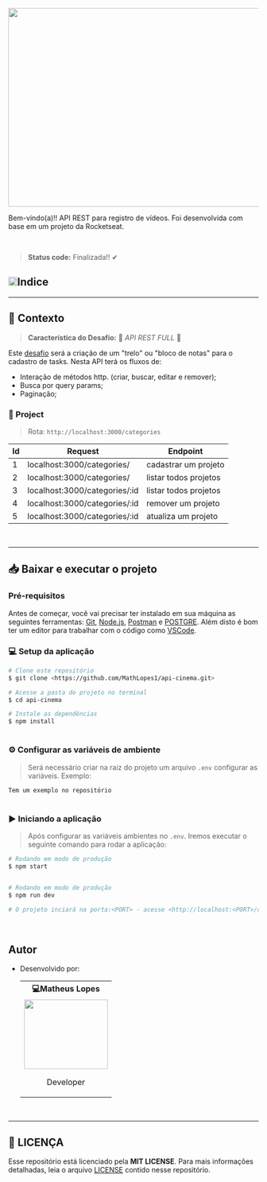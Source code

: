 <p align="center">
<img height="400" width="1200" src="https://user-images.githubusercontent.com/70352508/158690466-fd8a5bdc-f094-48a9-94a5-0b6248a5a5c4.gif">
</p>

Bem-vindo(a)!!
API REST para registro de vídeos. Foi desenvolvida com base em um projeto da Rocketseat.

<br>

> <b>Status code:</b>  Finalizada!! ✔

 ## <img height="18" width="18" src="https://user-images.githubusercontent.com/82064724/151113975-e8ff6813-b253-4670-b626-80e842363ab2.png">Indice
 ---

 ## 🧠 Contexto
> **Característica do Desafio:** 🚧  *API REST FULL*  🚧

Este [desafio](https://github.com/br3nds0n/project/files/8007925/Desafio01-Sprint02.pdf) será a criação de um "trelo" ou "bloco de notas" para o cadastro de tasks. Nesta API terá os fluxos de:

 * Interação de métodos http. (criar, buscar, editar e remover);
 * Busca por query params;
 * Paginação;


 ### 📔 Project
> Rota: `http://localhost:3000/categories`

| Id        | Request                                        | Endpoint                 |
|-----------| -----------------------------------------------| -------------------------|
|1          |  localhost:3000/categories/       | cadastrar um projeto     |
|2          |  localhost:3000/categories/       | listar todos projetos    |
|3          |  localhost:3000/categories/:id        | listar todos projetos    |
|4          |  localhost:3000/categories/:id | remover um projeto       |
|5          |  localhost:3000/categories/:id       | atualiza um projeto      |

<br>


---

## 📥 Baixar e executar o projeto

###  Pré-requisitos


Antes de começar, você vai precisar ter instalado em sua máquina as seguintes ferramentas:
[Git](https://git-scm.com), [Node.js](https://nodejs.org/en/), [Postman](https://www.postman.com/downloads/) e [POSTGRE](https://www.postgresql.org/download/).
Além disto é bom ter um editor para trabalhar com o código como [VSCode](https://code.visualstudio.com/).


### 💻 Setup da aplicação

```bash
# Clone este repositório
$ git clone <https://github.com/MathLopes1/api-cinema.git>

# Acesse a pasta do projeto no terminal
$ cd api-cinema

# Instale as dependências
$ npm install
```

#

### ⚙ Configurar as variáveis de ambiente
> Será necessário criar na raiz do projeto um arquivo `.env` configurar as variáveis. Exemplo:

```bash
Tem um exemplo no repositório
```

#

### ▶ Iniciando a aplicação
> Após configurar as variáveis ambientes no `.env`. Iremos executar o seguinte comando para rodar a aplicação:
```bash
# Rodando em modo de produção
$ npm start


# Rodando em modo de produção
$ npm run dev

# O projeto inciará na porta:<PORT> - acesse <http://localhost:<PORT>/categories> no postman
```
<br>
  
## Autor

<div align=left>

- <table>
 <p>  Desenvolvido por:</p>
  <tr align=center>
    <th><strong> 💻Matheus Lopes </strong></th>
  </tr>
   <td>
      <a href="https://github.com/MathLopes1">
        <img width="168" height="140" src="https://avatars.githubusercontent.com/u/70352508?v=4" > <p align="left">
</p></a>
    <p align="center">Developer</p>
    </td>
  </tr>
</table>
</div>

<div align=left>
 
<br>
                 
---
 
## 📝 LICENÇA

Esse repositório está licenciado pela **MIT LICENSE**. Para mais informações detalhadas, leia o arquivo [LICENSE](./LICENSE) contido nesse repositório.
 
 <br>
